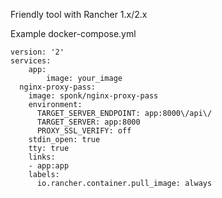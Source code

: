 
Friendly tool with Rancher 1.x/2.x

Example docker-compose.yml
```
version: '2'
services:
	app:
		image: your_image
  nginx-proxy-pass:
    image: sponk/nginx-proxy-pass
    environment:
      TARGET_SERVER_ENDPOINT: app:8000\/api\/
      TARGET_SERVER: app:8000
      PROXY_SSL_VERIFY: off
    stdin_open: true
    tty: true
    links:
    - app:app
    labels:
      io.rancher.container.pull_image: always
```